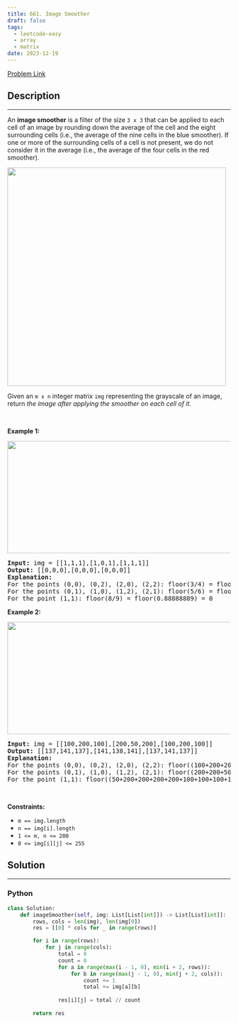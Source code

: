 ```yaml
---
title: 661. Image Smoother
draft: false
tags: 
  - leetcode-easy
  - array
  - matrix
date: 2023-12-19
---
```


[Problem Link](https://leetcode.com/problems/image-smoother/)

## Description

---
<p>An <strong>image smoother</strong> is a filter of the size <code>3 x 3</code> that can be applied to each cell of an image by rounding down the average of the cell and the eight surrounding cells (i.e., the average of the nine cells in the blue smoother). If one or more of the surrounding cells of a cell is not present, we do not consider it in the average (i.e., the average of the four cells in the red smoother).</p>
<img alt="" src="https://assets.leetcode.com/uploads/2021/05/03/smoother-grid.jpg" style="width: 493px; height: 493px;" />
<p>Given an <code>m x n</code> integer matrix <code>img</code> representing the grayscale of an image, return <em>the image after applying the smoother on each cell of it</em>.</p>

<p>&nbsp;</p>
<p><strong class="example">Example 1:</strong></p>
<img alt="" src="https://assets.leetcode.com/uploads/2021/05/03/smooth-grid.jpg" style="width: 613px; height: 253px;" />
<pre>
<strong>Input:</strong> img = [[1,1,1],[1,0,1],[1,1,1]]
<strong>Output:</strong> [[0,0,0],[0,0,0],[0,0,0]]
<strong>Explanation:</strong>
For the points (0,0), (0,2), (2,0), (2,2): floor(3/4) = floor(0.75) = 0
For the points (0,1), (1,0), (1,2), (2,1): floor(5/6) = floor(0.83333333) = 0
For the point (1,1): floor(8/9) = floor(0.88888889) = 0
</pre>

<p><strong class="example">Example 2:</strong></p>
<img alt="" src="https://assets.leetcode.com/uploads/2021/05/03/smooth2-grid.jpg" style="width: 613px; height: 253px;" />
<pre>
<strong>Input:</strong> img = [[100,200,100],[200,50,200],[100,200,100]]
<strong>Output:</strong> [[137,141,137],[141,138,141],[137,141,137]]
<strong>Explanation:</strong>
For the points (0,0), (0,2), (2,0), (2,2): floor((100+200+200+50)/4) = floor(137.5) = 137
For the points (0,1), (1,0), (1,2), (2,1): floor((200+200+50+200+100+100)/6) = floor(141.666667) = 141
For the point (1,1): floor((50+200+200+200+200+100+100+100+100)/9) = floor(138.888889) = 138
</pre>

<p>&nbsp;</p>
<p><strong>Constraints:</strong></p>

<ul>
	<li><code>m == img.length</code></li>
	<li><code>n == img[i].length</code></li>
	<li><code>1 &lt;= m, n &lt;= 200</code></li>
	<li><code>0 &lt;= img[i][j] &lt;= 255</code></li>
</ul>


## Solution

---
### Python
``` py title='image-smoother'
class Solution:
    def imageSmoother(self, img: List[List[int]]) -> List[List[int]]:
        rows, cols = len(img), len(img[0])
        res = [[0] * cols for _ in range(rows)]

        for i in range(rows):
            for j in range(cols):
                total = 0
                count = 0
                for a in range(max(i - 1, 0), min(i + 2, rows)):
                    for b in range(max(j - 1, 0), min(j + 2, cols)):
                        count += 1
                        total += img[a][b]
                
                res[i][j] = total // count
        
        return res
```

